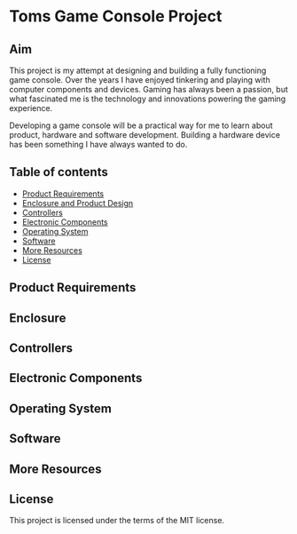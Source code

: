 # Toms Game Console Project
## Aim
This project is my attempt at designing and building a fully functioning game console. Over the years I have enjoyed tinkering and playing with computer components and devices. Gaming has always been a passion, but what fascinated me is the technology and innovations powering the gaming experience.

Developing a game console will be a practical way for me to learn about product, hardware and software development. Building a hardware device has been something I have always wanted to do.

## Table of contents

- [Product Requirements](#product-requirements)
- [Enclosure and Product Design](#enclosure)
- [Controllers](#controllers)
- [Electronic Components](#electronic-components)
- [Operating System](#operating-system)
- [Software](#software)
- [More Resources](#more-resources)
- [License](#license)

## Product Requirements

## Enclosure

## Controllers

## Electronic Components

## Operating System

## Software

## More Resources

## License
This project is licensed under the terms of the MIT license.
